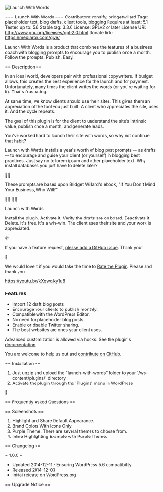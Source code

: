 ![Launch With Words](<https://bridgetwillard.com/wp-content/uploads/2021/01/launch-with-words-landing-page.png >)

=== Launch With Words ===
Contributors: ronalfy, bridgetwillard
Tags: placeholder text, blog drafts, client tools, blogging
Requires at least: 5.1
Tested up to: 5.6
Stable tag: 3.3.6
License: GPLv2 or later
License URI: http://www.gnu.org/licenses/gpl-2.0.html
Donate link: https://mediaron.com/give/

Launch With Words is a product that combines the features of a business coach with blogging prompts to encourage you to publish once a month. Follow the prompts. Publish. Easy!

== Description ==

In an ideal world, developers pair with professional copywriters. If budget allows, this creates the best experience for the launch and for payment. Unfortunately, many times the client writes the words (or you're waiting for it).  That's frustrating.

At same time, we know clients should use their sites. This gives them an appreciation of the tool you just built. A client who appreciates the site, uses it. And the cycle repeats.

The goal of this plugin is for the client to understand the site's intrinsic value, publish once a month, and generate leads.

You've worked hard to launch their site with words, so why not continue that habit?

Launch with Words installs a year's worth of blog post prompts -- as drafts -- to encourage and guide your client (or yourself) in blogging best practices. Just say no to lorem ipsum and other placeholder text. Why install databases you just have to delete later?

:red_haired_woman:

These prompts are based upon Bridget Willard's ebook, "If You Don't Mind Your Business, Who Will?"

:woman_astronaut: :man_astronaut: 

Launch with Words

Install the plugin. Activate it. Verify the drafts are on board. Deactivate it. Delete. It's free. It's a win-win. The client uses their site and your work is appreciated.

:nerd_face:

If you have a feature request, <a href="https://github.com/MediaRon/launch-with-words/issues">please add a GitHub issue</a>. Thank you!

:partying_face:

We would love it if you would take the time to <a href="https://wordpress.org/support/plugin/highlight-and-share/reviews/#new-post">Rate the Plugin</a>. Please and thank you.

https://youtu.be/kXqwqIxy1u8

<h3>Features</h3>

<ul>
<li>Import 12 draft blog posts</li>
<li>Encourage your clients to publish monthly.</li>
<li>Compatible with the WordPress Editor.</li>
<li>No need for placeholder blog posts.</li>
<li>Enable or disable Twitter sharing.</li>
<li>The best websites are ones your client uses.</li>
</ul>

Advanced customization is allowed via hooks.  See the plugin's <a href="https://mediaron.com/highlight-and-share/">documentation</a>.

You are welcome to help us out and <a href="https://github.com/MediaRon/launch-with-words/">contribute on GitHub</a>.

== Installation ==

1. Just unzip and upload the "launch-with-words" folder to your '/wp-content/plugins/' directory
2. Activate the plugin through the 'Plugins' menu in WordPress

:partying_face:

== Frequently Asked Questions ==



== Screenshots ==

1. Highlight and Share Default Appearance.
2. Brand Colors With Icons Only.
3. Purple Theme. There are several themes to choose from.
4. Inline Highlighting Example with Purple Theme.

== Changelog ==

= 1.0.0 =
* Updated 2014-12-11 - Ensuring WordPress 5.6 compatibility
* Released 2014-12-03
* Initial release on WordPress.org

== Upgrade Notice ==



